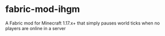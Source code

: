 # fabric-mod-ihgm
 A Fabric mod for Minecraft 1.17.x+ that simply pauses world ticks when no players are online in a server
